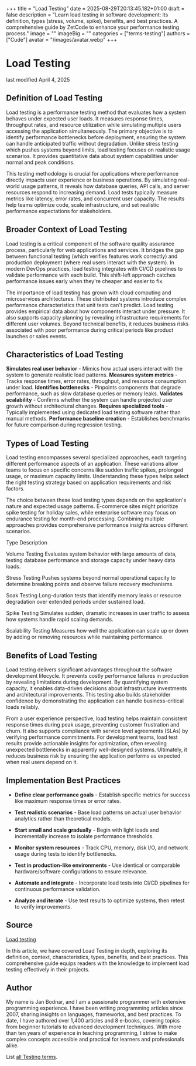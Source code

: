 +++
title = "Load Testing"
date = 2025-08-29T20:13:45.182+01:00
draft = false
description = "Learn load testing in software development: its definition, types (stress, volume, spike), benefits, and best practices. A comprehensive guide by ZetCode to enhance your performance testing process."
image = ""
imageBig = ""
categories = ["terms-testing"]
authors = ["Cude"]
avatar = "/images/avatar.webp"
+++

# Load Testing

last modified April 4, 2025

## Definition of Load Testing

Load testing is a performance testing method that evaluates how a system behaves
under expected user loads. It measures response times, throughput rates, and
resource utilization while simulating multiple users accessing the application
simultaneously. The primary objective is to identify performance bottlenecks
before deployment, ensuring the system can handle anticipated traffic without
degradation. Unlike stress testing which pushes systems beyond limits, load
testing focuses on realistic usage scenarios. It provides quantitative data
about system capabilities under normal and peak conditions.

This testing methodology is crucial for applications where performance directly
impacts user experience or business operations. By simulating real-world usage
patterns, it reveals how database queries, API calls, and server resources
respond to increasing demand. Load tests typically measure metrics like latency,
error rates, and concurrent user capacity. The results help teams optimize code,
scale infrastructure, and set realistic performance expectations for
stakeholders.

## Broader Context of Load Testing

Load testing is a critical component of the software quality assurance process,
particularly for web applications and services. It bridges the gap between
functional testing (which verifies features work correctly) and production
deployment (where real users interact with the system). In modern DevOps
practices, load testing integrates with CI/CD pipelines to validate performance
with each build. This shift-left approach catches performance issues early when
they're cheaper and easier to fix.

The importance of load testing has grown with cloud computing and microservices
architectures. These distributed systems introduce complex performance
characteristics that unit tests can't predict. Load testing provides empirical
data about how components interact under pressure. It also supports capacity
planning by revealing infrastructure requirements for different user volumes.
Beyond technical benefits, it reduces business risks associated with poor
performance during critical periods like product launches or sales events.

## Characteristics of Load Testing

**Simulates real user behavior** - Mimics how actual users
interact with the system to generate realistic load patterns.
**Measures system metrics** - Tracks response times, error
rates, throughput, and resource consumption under load.
**Identifies bottlenecks** - Pinpoints components that degrade
performance, such as slow database queries or memory leaks.
**Validates scalability** - Confirms whether the system can
handle projected user growth without architectural changes.
**Requires specialized tools** - Typically implemented using
dedicated load testing software rather than manual methods.
**Performance baseline creation** - Establishes benchmarks for
future comparison during regression testing.

## Types of Load Testing

Load testing encompasses several specialized approaches, each targeting
different performance aspects of an application. These variations allow teams to
focus on specific concerns like sudden traffic spikes, prolonged usage, or
maximum capacity limits. Understanding these types helps select the right
testing strategy based on application requirements and risk factors.

The choice between these load testing types depends on the application's nature
and expected usage patterns. E-commerce sites might prioritize spike testing for
holiday sales, while enterprise software may focus on endurance testing for
month-end processing. Combining multiple approaches provides comprehensive
performance insights across different scenarios.

Type
Description

Volume Testing
Evaluates system behavior with large amounts of data, testing database
performance and storage capacity under heavy data loads.

Stress Testing
Pushes systems beyond normal operational capacity to determine breaking
points and observe failure recovery mechanisms.

Soak Testing
Long-duration tests that identify memory leaks or resource degradation over
extended periods under sustained load.

Spike Testing
Simulates sudden, dramatic increases in user traffic to assess how systems
handle rapid scaling demands.

Scalability Testing
Measures how well the application can scale up or down by adding or removing
resources while maintaining performance.

## Benefits of Load Testing

Load testing delivers significant advantages throughout the software development
lifecycle. It prevents costly performance failures in production by revealing
limitations during development. By quantifying system capacity, it enables
data-driven decisions about infrastructure investments and architectural
improvements. This testing also builds stakeholder confidence by demonstrating
the application can handle business-critical loads reliably.

From a user experience perspective, load testing helps maintain consistent
response times during peak usage, preventing customer frustration and churn. It
also supports compliance with service level agreements (SLAs) by verifying
performance commitments. For development teams, load test results provide
actionable insights for optimization, often revealing unexpected bottlenecks in
apparently well-designed systems. Ultimately, it reduces business risk by
ensuring the application performs as expected when real users depend on it.

## Implementation Best Practices

- **Define clear performance goals** - Establish specific metrics for success like maximum response times or error rates.

- **Test realistic scenarios** - Base load patterns on actual user behavior analytics rather than theoretical models.

- **Start small and scale gradually** - Begin with light loads and incrementally increase to isolate performance thresholds.

- **Monitor system resources** - Track CPU, memory, disk I/O, and network usage during tests to identify bottlenecks.

- **Test in production-like environments** - Use identical or comparable hardware/software configurations to ensure relevance.

- **Automate and integrate** - Incorporate load tests into CI/CD pipelines for continuous performance validation.

- **Analyze and iterate** - Use test results to optimize systems, then retest to verify improvements.

## Source

[Load testing](https://en.wikipedia.org/wiki/Load_testing)

In this article, we have covered Load Testing in depth, exploring its
definition, context, characteristics, types, benefits, and best practices. This
comprehensive guide equips readers with the knowledge to implement load testing
effectively in their projects.

## Author

My name is Jan Bodnar, and I am a passionate programmer with extensive
programming experience. I have been writing programming articles since 2007,
sharing insights on languages, frameworks, and best practices. To date, I have
authored over 1,400 articles and 8 e-books, covering topics from beginner
tutorials to advanced development techniques. With more than ten years of
experience in teaching programming, I strive to make complex concepts accessible
and practical for learners and professionals alike.

List [all Testing terms](/all/#terms-test).